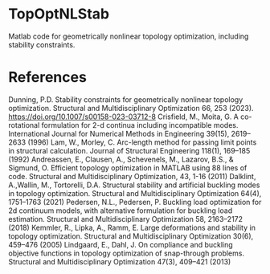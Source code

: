 # TopOptNLStab
Matlab code for geometrically nonlinear topology optimization, including stability constraints.

# References
Dunning, P.D. Stability constraints for geometrically nonlinear topology optimization. Structural and Multidisciplinary Optimization 66, 253 (2023). https://doi.org/10.1007/s00158-023-03712-8
Crisfield, M., Moita, G. A co-rotational formulation for 2-d continua including incompatible modes. International Journal for Numerical Methods in Engineering 39(15), 2619–2633 (1996)
Lam, W., Morley, C. Arc-length method for passing limit points in structural calculation. Journal of Structural Engineering 118(1), 169–185 (1992)
Andreassen, E., Clausen, A., Schevenels, M., Lazarov, B.S., & Sigmund, O. Efficient topology optimization in MATLAB using 88 lines of code. Structural and Multidisciplinary Optimization, 43, 1-16 (2011)
Dalklint, A.,Wallin, M., Tortorelli, D.A. Structural stability and artificial buckling modes in topology optimization. Structural and Multidisciplinary Optimization 64(4), 1751–1763 (2021)
Pedersen, N.L., Pedersen, P. Buckling load optimization for 2d continuum models, with alternative formulation for buckling load estimation. Structural and Multidisciplinary Optimization 58, 2163–2172 (2018)
Kemmler, R., Lipka, A., Ramm, E. Large deformations and stability in topology optimization. Structural and Multidisciplinary Optimization 30(6), 459–476 (2005)
Lindgaard, E., Dahl, J. On compliance and buckling objective functions in topology optimization of snap-through problems. Structural and Multidisciplinary Optimization 47(3), 409–421 (2013)
